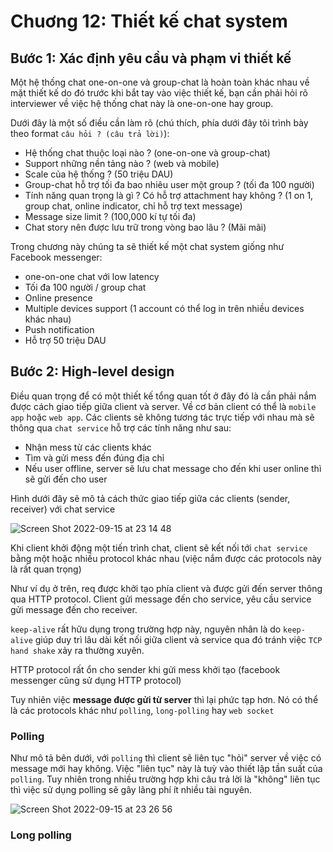 # Chuơng 12: Thiết kế chat system

## Bước 1: Xác định yêu cầu và phạm vi thiết kế

Một hệ thống chat one-on-one và group-chat là hoàn toàn khác nhau về mặt thiết kế do đó trước khi bắt tay vào việc thiết kế, bạn cần phải hỏi rõ interviewer về việc hệ thống chat này là one-on-one hay group.

Dưới đây là một số điều cần làm rõ (chú thích, phía dưới đây tôi trình bày theo format `câu hỏi ? (câu trả lời)`):

- Hệ thống chat thuộc loại nào ? (one-on-one và group-chat)
- Support những nền tảng nào ? (web và mobile)
- Scale của hệ thống ? (50 triệu DAU)
- Group-chat hỗ trợ tối đa bao nhiêu user một group ? (tối đa 100 người)
- Tính năng quan trọng là gì ? Có hỗ trợ attachment hay không ? (1 on 1, group chat, online indicator, chỉ hỗ trợ text message)
- Message size limit ? (100,000 kí tự tối đa)
- Chat story nên được lưu trữ trong vòng bao lâu ? (Mãi mãi)

Trong chương này chúng ta sẽ thiết kế một chat system giống như Facebook messenger:

- one-on-one chat với low latency
- Tối đa 100 người / group chat
- Online presence
- Multiple devices support (1 account có thể log in trên nhiều devices khác nhau)
- Push notification
- Hỗ trợ 50 triệu DAU

## Bước 2: High-level design

Điều quan trọng để có một thiết kế tổng quan tốt ở đây đó là cần phải nắm được cách giao tiếp giữa client và server. Về cơ bản client có thể là `mobile app` hoặc `web app`. Các clients sẽ không tương tác trực tiếp với nhau mà sẽ thông qua `chat service` hỗ trợ các tính năng như sau:

- Nhận mess từ các clients khác
- Tìm và gửi mess đến đúng địa chỉ
- Nếu user offline, server sẽ lưu chat message cho đến khi user online thì sẽ gửi đến cho user

Hình dưới đây sẽ mô tả cách thức giao tiếp giữa các clients (sender, receiver) với chat service

![Screen Shot 2022-09-15 at 23 14 48](https://user-images.githubusercontent.com/15076665/190427190-a2b06e20-415a-40a7-aeaa-aaf04d608c31.png)

Khi client khởi động một tiến trình chat, client sẽ kết nối tới `chat service` bằng một hoặc nhiều protocol khác nhau (việc nắm được các protocols này là rất quan trọng)

Như ví dụ ở trên, req được khởi tạo phía client và được gửi đến server thông qua HTTP protocol. Client gửi message đến cho service, yêu cầu service gửi message đến cho receiver.

`keep-alive` rất hữu dụng trong trường hợp này, nguyên nhân là do `keep-alive` giúp duy trì lâu dài kết nối giữa client và service qua đó tránh việc `TCP hand shake` xảy ra thường xuyên.

HTTP protocol rất ổn cho sender khi gửi mess khởi tạo (facebook messenger cũng sử dụng HTTP protocol)

Tuy nhiên việc **message được gửi từ server** thì lại phức tạp hơn. Nó có thể là các protocols khác như `polling`, `long-polling` hay `web socket`

### Polling

Như mô tả bên dưới, với `polling` thì client sẽ liên tục "hỏi" server về việc có message mới hay không. Việc "liên tục" này là tuỳ vào thiết lập tần suất của `polling`. Tuy nhiên trong nhiều trường hợp khi câu trả lời là "không" liên tục thì việc sử dụng polling sẽ gây lãng phí ít nhiều tài nguyên.

![Screen Shot 2022-09-15 at 23 26 56](https://user-images.githubusercontent.com/15076665/190430305-af1c63c2-4105-47d2-871e-6a34f8ba594b.png)

### Long polling


